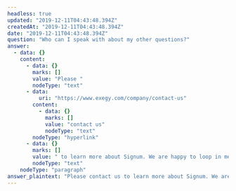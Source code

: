```yaml
---
headless: true
updated: "2019-12-11T04:43:48.394Z"
createdAt: "2019-12-11T04:43:48.394Z"
date: "2019-12-11T04:43:48.394Z"
question: "Who can I speak with about my other questions?"
answer:
  - data: {}
    content:
      - data: {}
        marks: []
        value: "Please "
        nodeType: "text"
      - data:
          uri: "https://www.exegy.com/company/contact-us"
        content:
          - data: {}
            marks: []
            value: "contact us"
            nodeType: "text"
        nodeType: "hyperlink"
      - data: {}
        marks: []
        value: " to learn more about Signum. We are happy to loop in members of our data science and engineering team to get all of your questions answered quickly."
        nodeType: "text"
    nodeType: "paragraph"
answer_plaintext: "Please contact us to learn more about Signum. We are happy to loop in members of our data science and engineering team to get all of your questions answered quickly."
---
```

